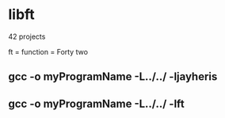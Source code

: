 # libft
42 projects

ft = function = Forty two

## gcc -o myProgramName -L../../ -ljayheris
## gcc -o myProgramName -L../../ -lft
